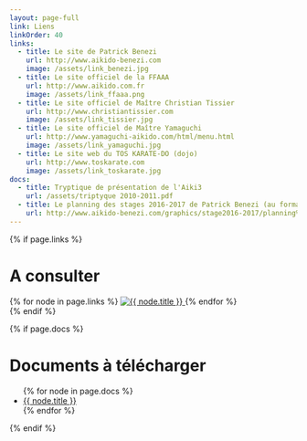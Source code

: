 ```yaml
---
layout: page-full
link: Liens
linkOrder: 40
links:
  - title: Le site de Patrick Benezi
    url: http://www.aikido-benezi.com
    image: /assets/link_benezi.jpg
  - title: Le site officiel de la FFAAA
    url: http://www.aikido.com.fr
    image: /assets/link_ffaaa.png
  - title: Le site officiel de Maître Christian Tissier
    url: http://www.christiantissier.com
    image: /assets/link_tissier.jpg
  - title: Le site officiel de Maître Yamaguchi
    url: http://www.yamaguchi-aikido.com/html/menu.html
    image: /assets/link_yamaguchi.jpg
  - title: Le site web du TOS KARATE-DO (dojo)
    url: http://www.toskarate.com
    image: /assets/link_toskarate.jpg
docs:
  - title: Tryptique de présentation de l'Aiki3
    url: /assets/triptyque 2010-2011.pdf
  - title: Le planning des stages 2016-2017 de Patrick Benezi (au format PDF)
    url: http://www.aikido-benezi.com/graphics/stage2016-2017/planning%202016-2017.pdf
---
```


{% if page.links %}
  <h1>A consulter</h1>
  <div class="links">
    {% for node in page.links %}
      <a href="{{ node.url }}" target="_blank">
        <img src="{{ node.image }}" alt="{{ node.title }}" title="{{ node.title }}" />
      </a>
    {% endfor %}
  </div>
{% endif %}

{% if page.docs %}
  <h1>Documents à télécharger</h1>
  <ul>
    {% for node in page.docs %}
      <li>
        <a href="{{ node.url }}" target="_blank">{{ node.title }}</a>
      </li>
    {% endfor %}
  </ul>
{% endif %}
